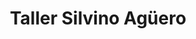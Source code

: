 ---
title: "Taller Silvino Agüero"
url: /benjamin-aceval-costa-guasu/taller-silvino-aguero/
shop: reparación de automóviles
---